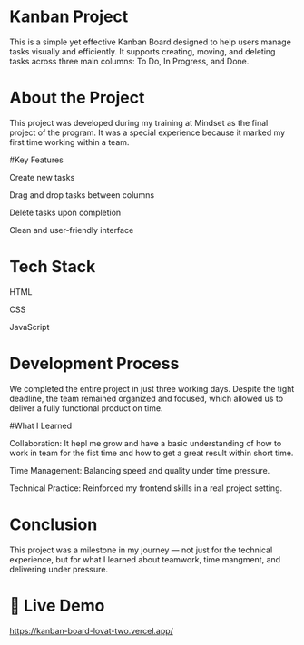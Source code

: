 # Kanban Project

This is a simple yet effective Kanban Board designed to help users manage tasks visually and efficiently. It supports creating, moving, and deleting tasks across three main columns: To Do, In Progress, and Done.

# About the Project

This project was developed during my training at Mindset as the final project of the program. It was a special experience because it marked my first time working within a team.

#Key Features

Create new tasks

Drag and drop tasks between columns

Delete tasks upon completion

Clean and user-friendly interface


# Tech Stack

HTML

CSS

JavaScript


# Development Process

We completed the entire project in just three working days. Despite the tight deadline, the team remained organized and focused, which allowed us to deliver a fully functional product on time.

#What I Learned

Collaboration: It hepl me grow and have a basic understanding of how to work in team for the fist time and how to get a great result within short time.

Time Management: Balancing speed and quality under time pressure.

Technical Practice: Reinforced my frontend skills in a real project setting.


# Conclusion

This project was a milestone in my journey — not just for the technical experience, but for what I learned about teamwork, time mangment, and delivering under pressure.

# 🔗 Live Demo
https://kanban-board-lovat-two.vercel.app/



